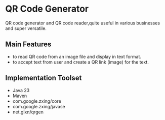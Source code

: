 # QR Code Generator
QR code generator and QR code reader,quite useful in various businesses and super versatile.

## Main Features
- to read QR code from an image file and display in text format.
- to accept text from user and create a QR link (image) for the text.

## Implementation Toolset
- Java 23
- Maven
- com.google.zxing/core
- com.google.zxing/javase
- net.glxn/qrgen
